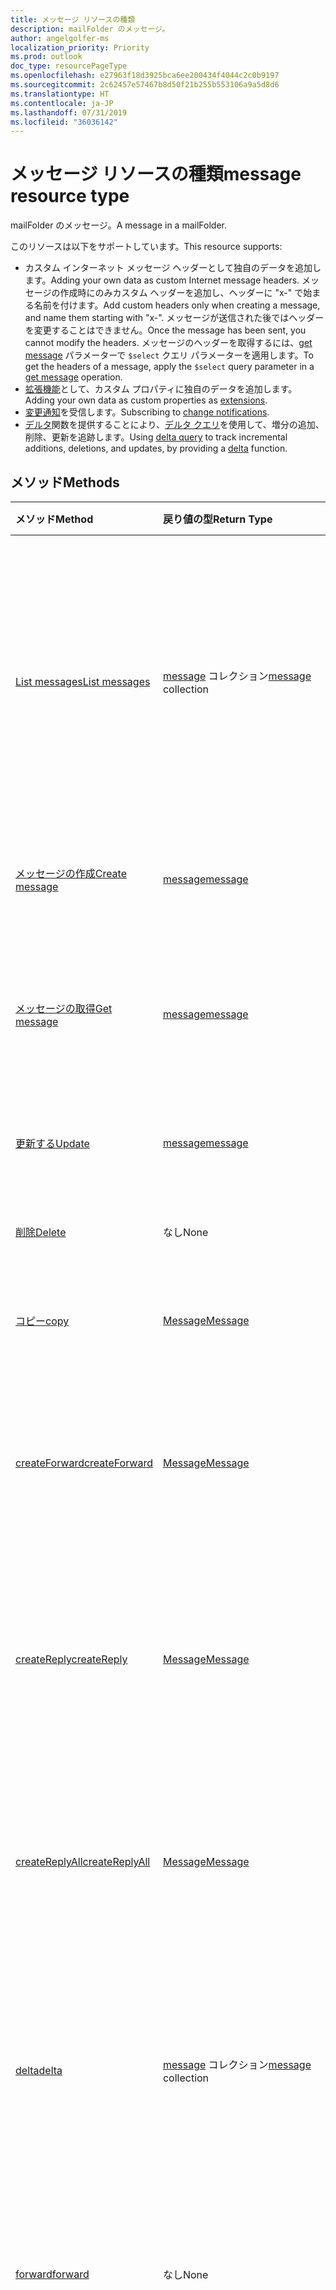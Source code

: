 ```yaml
---
title: メッセージ リソースの種類
description: mailFolder のメッセージ。
author: angelgolfer-ms
localization_priority: Priority
ms.prod: outlook
doc_type: resourcePageType
ms.openlocfilehash: e27963f18d3925bca6ee200434f4044c2c0b9197
ms.sourcegitcommit: 2c62457e57467b8d50f21b255b553106a9a5d8d6
ms.translationtype: HT
ms.contentlocale: ja-JP
ms.lasthandoff: 07/31/2019
ms.locfileid: "36036142"
---
```

# <a name="message-resource-type"></a><span data-ttu-id="2832c-103">メッセージ リソースの種類</span><span class="sxs-lookup"><span data-stu-id="2832c-103">message resource type</span></span>

<span data-ttu-id="2832c-104">mailFolder のメッセージ。</span><span class="sxs-lookup"><span data-stu-id="2832c-104">A message in a mailFolder.</span></span>

<span data-ttu-id="2832c-105">このリソースは以下をサポートしています。</span><span class="sxs-lookup"><span data-stu-id="2832c-105">This resource supports:</span></span>

- <span data-ttu-id="2832c-106">カスタム インターネット メッセージ ヘッダーとして独自のデータを追加します。</span><span class="sxs-lookup"><span data-stu-id="2832c-106">Adding your own data as custom Internet message headers.</span></span> <span data-ttu-id="2832c-107">メッセージの作成時にのみカスタム ヘッダーを追加し、ヘッダーに "x-" で始まる名前を付けます。</span><span class="sxs-lookup"><span data-stu-id="2832c-107">Add custom headers only when creating a message, and name them starting with "x-".</span></span> <span data-ttu-id="2832c-108">メッセージが送信された後ではヘッダーを変更することはできません。</span><span class="sxs-lookup"><span data-stu-id="2832c-108">Once the message has been sent, you cannot modify the headers.</span></span> <span data-ttu-id="2832c-109">メッセージのヘッダーを取得するには、[get message](../api/message-get.md) パラメーターで `$select` クエリ パラメーターを適用します。</span><span class="sxs-lookup"><span data-stu-id="2832c-109">To get the headers of a message, apply the `$select` query parameter in a [get message](../api/message-get.md) operation.</span></span>
- <span data-ttu-id="2832c-110">[拡張機能](/graph/extensibility-overview)として、カスタム プロパティに独自のデータを追加します。</span><span class="sxs-lookup"><span data-stu-id="2832c-110">Adding your own data as custom properties as [extensions](/graph/extensibility-overview).</span></span>
- <span data-ttu-id="2832c-111">[変更通知](/graph/webhooks)を受信します。</span><span class="sxs-lookup"><span data-stu-id="2832c-111">Subscribing to [change notifications](/graph/webhooks).</span></span>
- <span data-ttu-id="2832c-112">[デルタ](../api/message-delta.md)関数を提供することにより、[デルタ クエリ](/graph/delta-query-overview)を使用して、増分の追加、削除、更新を追跡します。</span><span class="sxs-lookup"><span data-stu-id="2832c-112">Using [delta query](/graph/delta-query-overview) to track incremental additions, deletions, and updates, by providing a [delta](../api/message-delta.md) function.</span></span>

## <a name="methods"></a><span data-ttu-id="2832c-113">メソッド</span><span class="sxs-lookup"><span data-stu-id="2832c-113">Methods</span></span>

| <span data-ttu-id="2832c-114">メソッド</span><span class="sxs-lookup"><span data-stu-id="2832c-114">Method</span></span>       | <span data-ttu-id="2832c-115">戻り値の型</span><span class="sxs-lookup"><span data-stu-id="2832c-115">Return Type</span></span>  |<span data-ttu-id="2832c-116">説明</span><span class="sxs-lookup"><span data-stu-id="2832c-116">Description</span></span>|
|:---------------|:--------|:----------|
|[<span data-ttu-id="2832c-117">List messages</span><span class="sxs-lookup"><span data-stu-id="2832c-117">List messages</span></span>](../api/user-list-messages.md) |<span data-ttu-id="2832c-118">[message](message.md) コレクション</span><span class="sxs-lookup"><span data-stu-id="2832c-118">[message](message.md) collection</span></span> | <span data-ttu-id="2832c-119">サインイン中のユーザーのメールボックス内のすべてのメッセージを取得します (削除済みアイテムと低優先メール フォルダーを含む)。</span><span class="sxs-lookup"><span data-stu-id="2832c-119">Get all the messages in the signed-in user's mailbox (including the Deleted Items and Clutter folders).</span></span> |
|[<span data-ttu-id="2832c-120">メッセージの作成</span><span class="sxs-lookup"><span data-stu-id="2832c-120">Create message</span></span>](../api/user-post-messages.md) | [<span data-ttu-id="2832c-121">message</span><span class="sxs-lookup"><span data-stu-id="2832c-121">message</span></span>](message.md) | <span data-ttu-id="2832c-122">新しいメッセージの下書きを[作成](../api/user-post-messages.md#request-1)します。</span><span class="sxs-lookup"><span data-stu-id="2832c-122">[Create](../api/user-post-messages.md#request-1) a draft of a new message.</span></span> |
|[<span data-ttu-id="2832c-123">メッセージの取得</span><span class="sxs-lookup"><span data-stu-id="2832c-123">Get message</span></span>](../api/message-get.md) | [<span data-ttu-id="2832c-124">message</span><span class="sxs-lookup"><span data-stu-id="2832c-124">message</span></span>](message.md) |<span data-ttu-id="2832c-125">message オブジェクトのプロパティとリレーションシップを読み取ります。</span><span class="sxs-lookup"><span data-stu-id="2832c-125">Read properties and relationships of message object.</span></span>|
|[<span data-ttu-id="2832c-126">更新する</span><span class="sxs-lookup"><span data-stu-id="2832c-126">Update</span></span>](../api/message-update.md) | [<span data-ttu-id="2832c-127">message</span><span class="sxs-lookup"><span data-stu-id="2832c-127">message</span></span>](message.md) |<span data-ttu-id="2832c-128">メッセージ オブジェクトを更新します。</span><span class="sxs-lookup"><span data-stu-id="2832c-128">Update message object.</span></span>|
|[<span data-ttu-id="2832c-129">削除</span><span class="sxs-lookup"><span data-stu-id="2832c-129">Delete</span></span>](../api/message-delete.md) | <span data-ttu-id="2832c-130">なし</span><span class="sxs-lookup"><span data-stu-id="2832c-130">None</span></span> |<span data-ttu-id="2832c-131">メッセージ オブジェクトを削除します。</span><span class="sxs-lookup"><span data-stu-id="2832c-131">Delete message object.</span></span> |
|[<span data-ttu-id="2832c-132">コピー</span><span class="sxs-lookup"><span data-stu-id="2832c-132">copy</span></span>](../api/message-copy.md)|[<span data-ttu-id="2832c-133">Message</span><span class="sxs-lookup"><span data-stu-id="2832c-133">Message</span></span>](message.md)|<span data-ttu-id="2832c-134">メッセージをフォルダーにコピーします。</span><span class="sxs-lookup"><span data-stu-id="2832c-134">Copy a message to a folder.</span></span>|
|[<span data-ttu-id="2832c-135">createForward</span><span class="sxs-lookup"><span data-stu-id="2832c-135">createForward</span></span>](../api/message-createforward.md)|[<span data-ttu-id="2832c-136">Message</span><span class="sxs-lookup"><span data-stu-id="2832c-136">Message</span></span>](message.md)|<span data-ttu-id="2832c-p102">転送メッセージの下書きを作成します。その後、下書きを[更新](../api/message-update.md)または[送信](../api/message-send.md)できます。</span><span class="sxs-lookup"><span data-stu-id="2832c-p102">Create a draft of the Forward message. You can then [update](../api/message-update.md) or [send](../api/message-send.md) the draft.</span></span>|
|[<span data-ttu-id="2832c-139">createReply</span><span class="sxs-lookup"><span data-stu-id="2832c-139">createReply</span></span>](../api/message-createreply.md)|[<span data-ttu-id="2832c-140">Message</span><span class="sxs-lookup"><span data-stu-id="2832c-140">Message</span></span>](message.md)|<span data-ttu-id="2832c-p103">返信メッセージの下書きを作成します。その後、下書きを[更新](../api/message-update.md)または[送信](../api/message-send.md)できます。</span><span class="sxs-lookup"><span data-stu-id="2832c-p103">Create a draft of the Reply message. You can then [update](../api/message-update.md) or [send](../api/message-send.md) the draft.</span></span>|
|[<span data-ttu-id="2832c-143">createReplyAll</span><span class="sxs-lookup"><span data-stu-id="2832c-143">createReplyAll</span></span>](../api/message-createreplyall.md)|[<span data-ttu-id="2832c-144">Message</span><span class="sxs-lookup"><span data-stu-id="2832c-144">Message</span></span>](message.md)|<span data-ttu-id="2832c-p104">全員に返信メッセージの下書きを作成します。その後、下書きを[更新](../api/message-update.md)または[送信](../api/message-send.md)できます。</span><span class="sxs-lookup"><span data-stu-id="2832c-p104">Create a draft of the Reply All message. You can then [update](../api/message-update.md) or [send](../api/message-send.md) the draft.</span></span>|
|[<span data-ttu-id="2832c-147">delta</span><span class="sxs-lookup"><span data-stu-id="2832c-147">delta</span></span>](../api/message-delta.md)|<span data-ttu-id="2832c-148">[message](message.md) コレクション</span><span class="sxs-lookup"><span data-stu-id="2832c-148">[message](message.md) collection</span></span>| <span data-ttu-id="2832c-149">指定したフォルダーで追加、削除、更新されたメッセージのセットを取得します。</span><span class="sxs-lookup"><span data-stu-id="2832c-149">Get a set of messages that have been added, deleted, or updated in a specified folder.</span></span>|
|[<span data-ttu-id="2832c-150">forward</span><span class="sxs-lookup"><span data-stu-id="2832c-150">forward</span></span>](../api/message-forward.md)|<span data-ttu-id="2832c-151">なし</span><span class="sxs-lookup"><span data-stu-id="2832c-151">None</span></span>|<span data-ttu-id="2832c-p105">メッセージを転送します。その後、メッセージは送信済みアイテム フォルダーに保存されます。</span><span class="sxs-lookup"><span data-stu-id="2832c-p105">Forward a message. The message is then saved in the Sent Items folder.</span></span>|
|[<span data-ttu-id="2832c-154">移動</span><span class="sxs-lookup"><span data-stu-id="2832c-154">move</span></span>](../api/message-move.md)|[<span data-ttu-id="2832c-155">Message</span><span class="sxs-lookup"><span data-stu-id="2832c-155">Message</span></span>](message.md)|<span data-ttu-id="2832c-p106">メッセージをフォルダーに移動します。これにより、宛先フォルダーにメッセージの新しいコピーが作成されます。</span><span class="sxs-lookup"><span data-stu-id="2832c-p106">Move the message to a folder. This creates a new copy of the message in the destination folder.</span></span>|
|[<span data-ttu-id="2832c-158">返信</span><span class="sxs-lookup"><span data-stu-id="2832c-158">reply</span></span>](../api/message-reply.md)|<span data-ttu-id="2832c-159">なし</span><span class="sxs-lookup"><span data-stu-id="2832c-159">None</span></span>|<span data-ttu-id="2832c-p107">メッセージの送信者に返信します。その後、メッセージは送信済みアイテム フォルダーに保存されます。</span><span class="sxs-lookup"><span data-stu-id="2832c-p107">Reply to the sender of a message. The message is then saved in the Sent Items folder.</span></span>|
|[<span data-ttu-id="2832c-162">replyAll</span><span class="sxs-lookup"><span data-stu-id="2832c-162">replyAll</span></span>](../api/message-replyall.md)|<span data-ttu-id="2832c-163">なし</span><span class="sxs-lookup"><span data-stu-id="2832c-163">None</span></span>|<span data-ttu-id="2832c-p108">メッセージの受信者すべてに返信します。その後、メッセージは送信済みアイテム フォルダーに保存されます。</span><span class="sxs-lookup"><span data-stu-id="2832c-p108">Reply to all recipients of a message. The message is then saved in the Sent Items folder.</span></span>|
|[<span data-ttu-id="2832c-166">送信</span><span class="sxs-lookup"><span data-stu-id="2832c-166">send</span></span>](../api/message-send.md)|<span data-ttu-id="2832c-167">なし</span><span class="sxs-lookup"><span data-stu-id="2832c-167">None</span></span>|<span data-ttu-id="2832c-p109">以前に作成したメッセージの下書きを送信します。その後、メッセージは送信済みアイテム フォルダーに保存されます。</span><span class="sxs-lookup"><span data-stu-id="2832c-p109">Sends a previously created message draft. The message is then saved in the Sent Items folder.</span></span>|
|<span data-ttu-id="2832c-170">**添付ファイル**</span><span class="sxs-lookup"><span data-stu-id="2832c-170">**Attachments**</span></span>| | |
|[<span data-ttu-id="2832c-171">添付ファイルを一覧表示する</span><span class="sxs-lookup"><span data-stu-id="2832c-171">List attachments</span></span>](../api/message-list-attachments.md) |<span data-ttu-id="2832c-172">[Attachment](attachment.md) コレクション</span><span class="sxs-lookup"><span data-stu-id="2832c-172">[Attachment](attachment.md) collection</span></span>| <span data-ttu-id="2832c-173">メッセージのすべての添付ファイルを取得します。</span><span class="sxs-lookup"><span data-stu-id="2832c-173">Gets all attachments on a message.</span></span>|
|[<span data-ttu-id="2832c-174">添付ファイルを追加する</span><span class="sxs-lookup"><span data-stu-id="2832c-174">Add attachment</span></span>](../api/message-post-attachments.md) |[<span data-ttu-id="2832c-175">Attachment</span><span class="sxs-lookup"><span data-stu-id="2832c-175">Attachment</span></span>](attachment.md)| <span data-ttu-id="2832c-176">添付ファイル コレクションへの投稿により、メッセージに新しい添付ファイルを追加します。</span><span class="sxs-lookup"><span data-stu-id="2832c-176">Add a new attachment to a message by posting to the attachments collection.</span></span>|
|<span data-ttu-id="2832c-177">**オープン拡張機能**</span><span class="sxs-lookup"><span data-stu-id="2832c-177">**Open extensions**</span></span>| | |
|[<span data-ttu-id="2832c-178">オープン拡張機能を作成する</span><span class="sxs-lookup"><span data-stu-id="2832c-178">Create open extension</span></span>](../api/opentypeextension-post-opentypeextension.md) |[<span data-ttu-id="2832c-179">openTypeExtension</span><span class="sxs-lookup"><span data-stu-id="2832c-179">openTypeExtension</span></span>](opentypeextension.md)| <span data-ttu-id="2832c-180">オープン拡張機能を作成し、リソースの新規または既存のインスタンスのカスタム プロパティを追加します。</span><span class="sxs-lookup"><span data-stu-id="2832c-180">Create an open extension and add custom properties in a new or existing instance of a resource.</span></span>|
|[<span data-ttu-id="2832c-181">オープン拡張機能を取得する</span><span class="sxs-lookup"><span data-stu-id="2832c-181">Get open extension</span></span>](../api/opentypeextension-get.md) |<span data-ttu-id="2832c-182">[openTypeExtension](opentypeextension.md) コレクション</span><span class="sxs-lookup"><span data-stu-id="2832c-182">[openTypeExtension](opentypeextension.md) collection</span></span>| <span data-ttu-id="2832c-183">名前や完全修飾名によって識別されたオープン拡張機能オブジェクトを取得します。</span><span class="sxs-lookup"><span data-stu-id="2832c-183">Get an open extension object or objects identified by name or fully qualified name.</span></span>|
|<span data-ttu-id="2832c-184">**スキーマ拡張機能**</span><span class="sxs-lookup"><span data-stu-id="2832c-184">**Schema extensions**</span></span>| | |
|[<span data-ttu-id="2832c-185">スキーマ拡張機能の値を追加する</span><span class="sxs-lookup"><span data-stu-id="2832c-185">Add schema extension values</span></span>](/graph/extensibility-schema-groups) || <span data-ttu-id="2832c-186">スキーマ拡張機能の定義を作成し、それを使用してカスタマイズされた種類のデータをリソースに追加します。</span><span class="sxs-lookup"><span data-stu-id="2832c-186">Create a schema extension definition and then use it to add custom typed data to a resource.</span></span>|
|<span data-ttu-id="2832c-187">**拡張プロパティ**</span><span class="sxs-lookup"><span data-stu-id="2832c-187">**Extended properties**</span></span>| | |
|[<span data-ttu-id="2832c-188">単一値の拡張プロパティを作成する</span><span class="sxs-lookup"><span data-stu-id="2832c-188">Create single-value extended property</span></span>](../api/singlevaluelegacyextendedproperty-post-singlevalueextendedproperties.md) |[<span data-ttu-id="2832c-189">message</span><span class="sxs-lookup"><span data-stu-id="2832c-189">message</span></span>](message.md)  |<span data-ttu-id="2832c-190">新規または既存のメッセージに、1 つ以上の単一値の拡張プロパティを作成します。</span><span class="sxs-lookup"><span data-stu-id="2832c-190">Create one or more single-value extended properties in a new or existing message.</span></span>   |
|[<span data-ttu-id="2832c-191">単一値の拡張プロパティを持つメッセージの取得</span><span class="sxs-lookup"><span data-stu-id="2832c-191">Get message with single-value extended property</span></span>](../api/singlevaluelegacyextendedproperty-get.md)  | [<span data-ttu-id="2832c-192">message</span><span class="sxs-lookup"><span data-stu-id="2832c-192">message</span></span>](message.md) | <span data-ttu-id="2832c-193">`$expand` または `$filter` を使用して、単一値の拡張プロパティを含むメッセージを取得します。</span><span class="sxs-lookup"><span data-stu-id="2832c-193">Get messages that contain a single-value extended property by using `$expand` or `$filter`.</span></span> |
|[<span data-ttu-id="2832c-194">複数値の拡張プロパティを作成する</span><span class="sxs-lookup"><span data-stu-id="2832c-194">Create multi-value extended property</span></span>](../api/multivaluelegacyextendedproperty-post-multivalueextendedproperties.md) | [<span data-ttu-id="2832c-195">message</span><span class="sxs-lookup"><span data-stu-id="2832c-195">message</span></span>](message.md) | <span data-ttu-id="2832c-196">新規または既存のメッセージに、1 つ以上の複数値の拡張プロパティを作成します。</span><span class="sxs-lookup"><span data-stu-id="2832c-196">Create one or more multi-value extended properties in a new or existing message.</span></span>  |
|[<span data-ttu-id="2832c-197">複数値の拡張プロパティを持つメッセージの取得</span><span class="sxs-lookup"><span data-stu-id="2832c-197">Get message with multi-value extended property</span></span>](../api/multivaluelegacyextendedproperty-get.md)  | [<span data-ttu-id="2832c-198">message</span><span class="sxs-lookup"><span data-stu-id="2832c-198">message</span></span>](message.md) | <span data-ttu-id="2832c-199">`$expand` を使用して、複数値の拡張プロパティを含むメッセージを取得します。</span><span class="sxs-lookup"><span data-stu-id="2832c-199">Get a message that contains a multi-value extended property by using `$expand`.</span></span> |

## <a name="properties"></a><span data-ttu-id="2832c-200">プロパティ</span><span class="sxs-lookup"><span data-stu-id="2832c-200">Properties</span></span>
| <span data-ttu-id="2832c-201">プロパティ</span><span class="sxs-lookup"><span data-stu-id="2832c-201">Property</span></span>     | <span data-ttu-id="2832c-202">型</span><span class="sxs-lookup"><span data-stu-id="2832c-202">Type</span></span>   |<span data-ttu-id="2832c-203">説明</span><span class="sxs-lookup"><span data-stu-id="2832c-203">Description</span></span>|
|:---------------|:--------|:----------|
|<span data-ttu-id="2832c-204">bccRecipients</span><span class="sxs-lookup"><span data-stu-id="2832c-204">bccRecipients</span></span>|<span data-ttu-id="2832c-205">[recipient](recipient.md) collection</span><span class="sxs-lookup"><span data-stu-id="2832c-205">[recipient](recipient.md) collection</span></span>|<span data-ttu-id="2832c-206">メッセージの BCC 受信者。</span><span class="sxs-lookup"><span data-stu-id="2832c-206">The Bcc: recipients for the message.</span></span>|
|<span data-ttu-id="2832c-207">body</span><span class="sxs-lookup"><span data-stu-id="2832c-207">body</span></span>|[<span data-ttu-id="2832c-208">itemBody</span><span class="sxs-lookup"><span data-stu-id="2832c-208">itemBody</span></span>](itembody.md)|<span data-ttu-id="2832c-209">メッセージの本文。</span><span class="sxs-lookup"><span data-stu-id="2832c-209">The body of the message.</span></span> <span data-ttu-id="2832c-210">HTML 形式またはテキスト形式にできます。</span><span class="sxs-lookup"><span data-stu-id="2832c-210">It can be in HTML or text format.</span></span> <span data-ttu-id="2832c-211">[メッセージ本文での安全な HTML](/graph/outlook-create-send-messages#reading-messages-with-control-over-the-body-format-returned) に関する情報を参照してください。</span><span class="sxs-lookup"><span data-stu-id="2832c-211">Find out about [safe HTML in a message body](/graph/outlook-create-send-messages#reading-messages-with-control-over-the-body-format-returned).</span></span>|
|<span data-ttu-id="2832c-212">bodyPreview</span><span class="sxs-lookup"><span data-stu-id="2832c-212">bodyPreview</span></span>|<span data-ttu-id="2832c-213">String</span><span class="sxs-lookup"><span data-stu-id="2832c-213">String</span></span>|<span data-ttu-id="2832c-p111">メッセージ本文の最初の 255 文字。テキスト形式です。</span><span class="sxs-lookup"><span data-stu-id="2832c-p111">The first 255 characters of the message body. It is in text format.</span></span>|
|<span data-ttu-id="2832c-216">categories</span><span class="sxs-lookup"><span data-stu-id="2832c-216">categories</span></span>|<span data-ttu-id="2832c-217">String collection</span><span class="sxs-lookup"><span data-stu-id="2832c-217">String collection</span></span>|<span data-ttu-id="2832c-218">メッセージに関連付けられたカテゴリ。</span><span class="sxs-lookup"><span data-stu-id="2832c-218">The categories associated with the message.</span></span>|
|<span data-ttu-id="2832c-219">ccRecipients</span><span class="sxs-lookup"><span data-stu-id="2832c-219">ccRecipients</span></span>|<span data-ttu-id="2832c-220">[recipient](recipient.md) collection</span><span class="sxs-lookup"><span data-stu-id="2832c-220">[recipient](recipient.md) collection</span></span>|<span data-ttu-id="2832c-221">メッセージの CC 受信者。</span><span class="sxs-lookup"><span data-stu-id="2832c-221">The Cc: recipients for the message.</span></span>|
|<span data-ttu-id="2832c-222">changeKey</span><span class="sxs-lookup"><span data-stu-id="2832c-222">changeKey</span></span>|<span data-ttu-id="2832c-223">String</span><span class="sxs-lookup"><span data-stu-id="2832c-223">String</span></span>|<span data-ttu-id="2832c-224">メッセージのバージョン。</span><span class="sxs-lookup"><span data-stu-id="2832c-224">The version of the message.</span></span>|
|<span data-ttu-id="2832c-225">conversationId</span><span class="sxs-lookup"><span data-stu-id="2832c-225">conversationId</span></span>|<span data-ttu-id="2832c-226">String</span><span class="sxs-lookup"><span data-stu-id="2832c-226">String</span></span>|<span data-ttu-id="2832c-227">電子メールが属している会話の ID。</span><span class="sxs-lookup"><span data-stu-id="2832c-227">The ID of the conversation the email belongs to.</span></span>|
|<span data-ttu-id="2832c-228">createdDateTime</span><span class="sxs-lookup"><span data-stu-id="2832c-228">createdDateTime</span></span>|<span data-ttu-id="2832c-229">DateTimeOffset</span><span class="sxs-lookup"><span data-stu-id="2832c-229">DateTimeOffset</span></span>|<span data-ttu-id="2832c-230">メッセージが作成された日時。</span><span class="sxs-lookup"><span data-stu-id="2832c-230">The date and time the message was created.</span></span>|
|<span data-ttu-id="2832c-231">flag</span><span class="sxs-lookup"><span data-stu-id="2832c-231">flag</span></span>|[<span data-ttu-id="2832c-232">followUpFlag</span><span class="sxs-lookup"><span data-stu-id="2832c-232">followupFlag</span></span>](followupflag.md)|<span data-ttu-id="2832c-233">メッセージのステータス、開始日、期限、または完了日を示すフラグ値。</span><span class="sxs-lookup"><span data-stu-id="2832c-233">The flag value that indicates the status, start date, due date, or completion date for the message.</span></span>|
|<span data-ttu-id="2832c-234">from</span><span class="sxs-lookup"><span data-stu-id="2832c-234">from</span></span>|[<span data-ttu-id="2832c-235">recipient</span><span class="sxs-lookup"><span data-stu-id="2832c-235">recipient</span></span>](recipient.md)|<span data-ttu-id="2832c-236">メッセージのメールボックス所有者と送信者。</span><span class="sxs-lookup"><span data-stu-id="2832c-236">The mailbox owner and sender of the message.</span></span> <span data-ttu-id="2832c-237">この値は、実際に使用されているメールボックスに対応している必要があります。</span><span class="sxs-lookup"><span data-stu-id="2832c-237">The value must correspond to the actual mailbox used.</span></span> <span data-ttu-id="2832c-238">メッセージの[from プロパティと sender プロパティの設定](/graph/outlook-create-send-messages#setting-the-from-and-sender-properties)に関する詳細情報を参照してください。</span><span class="sxs-lookup"><span data-stu-id="2832c-238">Find out more about [setting the from and sender properties](/graph/outlook-create-send-messages#setting-the-from-and-sender-properties) of a message.</span></span>|
|<span data-ttu-id="2832c-239">hasAttachments</span><span class="sxs-lookup"><span data-stu-id="2832c-239">hasAttachments</span></span>|<span data-ttu-id="2832c-240">ブール値</span><span class="sxs-lookup"><span data-stu-id="2832c-240">Boolean</span></span>|<span data-ttu-id="2832c-p113">メッセージに添付ファイルがあるかどうかを示します。このプロパティにはインライン添付ファイルが含まれていません。このためメッセージにインライン添付ファイルのみが含まれている場合、このプロパティは false です。インライン添付ファイルが存在するかどうかを確認するには、**body** プロパティを解析して `<IMG src="cid:image001.jpg@01D26CD8.6C05F070">` などの `src` 属性を探します。</span><span class="sxs-lookup"><span data-stu-id="2832c-p113">Indicates whether the message has attachments. This property doesn't include inline attachments, so if a message contains only inline attachments, this property is false. To verify the existence of inline attachments, parse the **body** property to look for a `src` attribute, such as `<IMG src="cid:image001.jpg@01D26CD8.6C05F070">`.</span></span>|
|<span data-ttu-id="2832c-244">id</span><span class="sxs-lookup"><span data-stu-id="2832c-244">id</span></span>|<span data-ttu-id="2832c-245">String</span><span class="sxs-lookup"><span data-stu-id="2832c-245">String</span></span>|<span data-ttu-id="2832c-246">メッセージの一意識別子 (メッセージが移動または変更された場合、この値は変更される可能性があることに注意)</span><span class="sxs-lookup"><span data-stu-id="2832c-246">Unique identifier for the message (note that this value may change if a message is moved or altered)</span></span>|
|<span data-ttu-id="2832c-247">importance</span><span class="sxs-lookup"><span data-stu-id="2832c-247">importance</span></span>|<span data-ttu-id="2832c-248">importance</span><span class="sxs-lookup"><span data-stu-id="2832c-248">importance</span></span>| <span data-ttu-id="2832c-249">メッセージの重要度: `Low`、`Normal`、`High`。</span><span class="sxs-lookup"><span data-stu-id="2832c-249">The importance of the message: `Low`, `Normal`, `High`.</span></span>|
|<span data-ttu-id="2832c-250">inferenceClassification</span><span class="sxs-lookup"><span data-stu-id="2832c-250">inferenceClassification</span></span> | <span data-ttu-id="2832c-251">inferenceClassificationType</span><span class="sxs-lookup"><span data-stu-id="2832c-251">inferenceClassificationType</span></span> | <span data-ttu-id="2832c-252">推定される関連性や重要性、または明示的なオーバーライドに基づく、ユーザーのメッセージの分類。</span><span class="sxs-lookup"><span data-stu-id="2832c-252">The classification of the message for the user, based on inferred relevance or importance, or on an explicit override.</span></span> <span data-ttu-id="2832c-253">使用可能な値: `focused`、`other`。</span><span class="sxs-lookup"><span data-stu-id="2832c-253">The possible values are: `focused` or `other`.</span></span> |
|<span data-ttu-id="2832c-254">internetMessageHeaders</span><span class="sxs-lookup"><span data-stu-id="2832c-254">internetMessageHeaders</span></span> | <span data-ttu-id="2832c-255">[internetMessageHeader](internetmessageheader.md) コレクション</span><span class="sxs-lookup"><span data-stu-id="2832c-255">[internetMessageHeader](internetmessageheader.md) collection</span></span> | <span data-ttu-id="2832c-256">[RFC5322](https://www.ietf.org/rfc/rfc5322.txt) で定義されている一連のメッセージ ヘッダーです。</span><span class="sxs-lookup"><span data-stu-id="2832c-256">A collection of message headers defined by [RFC5322](https://www.ietf.org/rfc/rfc5322.txt).</span></span> <span data-ttu-id="2832c-257">これには、メッセージが辿った送信者から受信者へのネットワーク パスを示すメッセージ ヘッダーが含まれています。</span><span class="sxs-lookup"><span data-stu-id="2832c-257">The set includes message headers indicating the network path taken by a message from the sender to the recipient.</span></span> <span data-ttu-id="2832c-258">また、メッセージのアプリ データを保持するカスタム メッセージ ヘッダーも含めることができます。</span><span class="sxs-lookup"><span data-stu-id="2832c-258">It can also contain custom message headers that hold app data for the message.</span></span> <br><br> <span data-ttu-id="2832c-259">`$select` クエリ オプションの適用時にのみ、返されます。</span><span class="sxs-lookup"><span data-stu-id="2832c-259">Returned only on applying a `$select` query option.</span></span> <span data-ttu-id="2832c-260">読み取り専用です。</span><span class="sxs-lookup"><span data-stu-id="2832c-260">Read-only.</span></span> |
|<span data-ttu-id="2832c-261">internetMessageId</span><span class="sxs-lookup"><span data-stu-id="2832c-261">internetMessageId</span></span> |<span data-ttu-id="2832c-262">String</span><span class="sxs-lookup"><span data-stu-id="2832c-262">String</span></span> |<span data-ttu-id="2832c-263">[RFC2822](https://www.ietf.org/rfc/rfc2822.txt) によって指定された形式のメッセージ ID。</span><span class="sxs-lookup"><span data-stu-id="2832c-263">The message ID in the format specified by [RFC2822](https://www.ietf.org/rfc/rfc2822.txt).</span></span> |
|<span data-ttu-id="2832c-264">isDeliveryReceiptRequested</span><span class="sxs-lookup"><span data-stu-id="2832c-264">isDeliveryReceiptRequested</span></span>|<span data-ttu-id="2832c-265">Boolean</span><span class="sxs-lookup"><span data-stu-id="2832c-265">Boolean</span></span>|<span data-ttu-id="2832c-266">メッセージの開封確認メッセージが要求されているかどうかを示します。</span><span class="sxs-lookup"><span data-stu-id="2832c-266">Indicates whether a read receipt is requested for the message.</span></span>|
|<span data-ttu-id="2832c-267">isDraft</span><span class="sxs-lookup"><span data-stu-id="2832c-267">isDraft</span></span>|<span data-ttu-id="2832c-268">Boolean</span><span class="sxs-lookup"><span data-stu-id="2832c-268">Boolean</span></span>|<span data-ttu-id="2832c-p117">メッセージが下書きかどうかを示します。メッセージがまだ送信されていなければ下書きです。</span><span class="sxs-lookup"><span data-stu-id="2832c-p117">Indicates whether the message is a draft. A message is a draft if it hasn't been sent yet.</span></span>|
|<span data-ttu-id="2832c-271">isRead</span><span class="sxs-lookup"><span data-stu-id="2832c-271">isRead</span></span>|<span data-ttu-id="2832c-272">Boolean</span><span class="sxs-lookup"><span data-stu-id="2832c-272">Boolean</span></span>|<span data-ttu-id="2832c-273">メッセージが開封されたかどうかを示します。</span><span class="sxs-lookup"><span data-stu-id="2832c-273">Indicates whether the message has been read.</span></span>|
|<span data-ttu-id="2832c-274">isReadReceiptRequested</span><span class="sxs-lookup"><span data-stu-id="2832c-274">isReadReceiptRequested</span></span>|<span data-ttu-id="2832c-275">Boolean</span><span class="sxs-lookup"><span data-stu-id="2832c-275">Boolean</span></span>|<span data-ttu-id="2832c-276">メッセージの開封確認メッセージが要求されているかどうかを示します。</span><span class="sxs-lookup"><span data-stu-id="2832c-276">Indicates whether a read receipt is requested for the message.</span></span>|
|<span data-ttu-id="2832c-277">lastModifiedDateTime</span><span class="sxs-lookup"><span data-stu-id="2832c-277">lastModifiedDateTime</span></span>|<span data-ttu-id="2832c-278">DateTimeOffset</span><span class="sxs-lookup"><span data-stu-id="2832c-278">DateTimeOffset</span></span>|<span data-ttu-id="2832c-279">メッセージが最後に変更された日時。</span><span class="sxs-lookup"><span data-stu-id="2832c-279">The date and time the message was last changed.</span></span>|
|<span data-ttu-id="2832c-280">parentFolderId</span><span class="sxs-lookup"><span data-stu-id="2832c-280">parentFolderId</span></span>|<span data-ttu-id="2832c-281">String</span><span class="sxs-lookup"><span data-stu-id="2832c-281">String</span></span>|<span data-ttu-id="2832c-282">メッセージの親 mailFolder の一意識別子。</span><span class="sxs-lookup"><span data-stu-id="2832c-282">The unique identifier for the message's parent mailFolder.</span></span>|
|<span data-ttu-id="2832c-283">receivedDateTime</span><span class="sxs-lookup"><span data-stu-id="2832c-283">receivedDateTime</span></span>|<span data-ttu-id="2832c-284">DateTimeOffset</span><span class="sxs-lookup"><span data-stu-id="2832c-284">DateTimeOffset</span></span>|<span data-ttu-id="2832c-285">メッセージが受信された日時です。</span><span class="sxs-lookup"><span data-stu-id="2832c-285">The date and time the message was received.</span></span>|
|<span data-ttu-id="2832c-286">replyTo</span><span class="sxs-lookup"><span data-stu-id="2832c-286">replyTo</span></span>|<span data-ttu-id="2832c-287">[recipient](recipient.md) collection</span><span class="sxs-lookup"><span data-stu-id="2832c-287">[recipient](recipient.md) collection</span></span>|<span data-ttu-id="2832c-288">返信時に使用される電子メール アドレス。</span><span class="sxs-lookup"><span data-stu-id="2832c-288">The email addresses to use when replying.</span></span>|
|<span data-ttu-id="2832c-289">sender</span><span class="sxs-lookup"><span data-stu-id="2832c-289">sender</span></span>|[<span data-ttu-id="2832c-290">recipient</span><span class="sxs-lookup"><span data-stu-id="2832c-290">recipient</span></span>](recipient.md)|<span data-ttu-id="2832c-291">メッセージを生成するために実際に使用されるアカウント。</span><span class="sxs-lookup"><span data-stu-id="2832c-291">The account that is actually used to generate the message.</span></span> <span data-ttu-id="2832c-292">ほとんどの場合、この値は **from** プロパティと同じです。</span><span class="sxs-lookup"><span data-stu-id="2832c-292">In most cases, this value is the same as the **from** property.</span></span> <span data-ttu-id="2832c-293">
  [共有メールボックス](https://docs.microsoft.com/ja-JP/exchange/collaboration/shared-mailboxes/shared-mailboxes)からメッセージを送信するとき、またはメッセージを [delegate](https://support.office.com/ja-JP/article/allow-someone-else-to-manage-your-mail-and-calendar-41c40c04-3bd1-4d22-963a-28eafec25926) として送信するときには、このプロパティに異なる値を設定できます。</span><span class="sxs-lookup"><span data-stu-id="2832c-293">You can set this property to a different value when sending a message from a [shared mailbox](https://docs.microsoft.com/en-us/exchange/collaboration/shared-mailboxes/shared-mailboxes), or sending a message as a [delegate](https://support.office.com/en-us/article/allow-someone-else-to-manage-your-mail-and-calendar-41c40c04-3bd1-4d22-963a-28eafec25926).</span></span> <span data-ttu-id="2832c-294">いずれの場合でも、この値は、実際に使用されているメールボックスに対応している必要があります。</span><span class="sxs-lookup"><span data-stu-id="2832c-294">In any case, the value must correspond to the actual mailbox used.</span></span> <span data-ttu-id="2832c-295">メッセージの[from プロパティと sender プロパティの設定](/graph/outlook-create-send-messages#setting-the-from-and-sender-properties)に関する詳細情報を参照してください。</span><span class="sxs-lookup"><span data-stu-id="2832c-295">Find out more about [setting the from and sender properties](/graph/outlook-create-send-messages#setting-the-from-and-sender-properties) of a message.</span></span>|
|<span data-ttu-id="2832c-296">sentDateTime</span><span class="sxs-lookup"><span data-stu-id="2832c-296">sentDateTime</span></span>|<span data-ttu-id="2832c-297">DateTimeOffset</span><span class="sxs-lookup"><span data-stu-id="2832c-297">DateTimeOffset</span></span>|<span data-ttu-id="2832c-298">メッセージが送信された日時。</span><span class="sxs-lookup"><span data-stu-id="2832c-298">The date and time the message was sent.</span></span>|
|<span data-ttu-id="2832c-299">subject</span><span class="sxs-lookup"><span data-stu-id="2832c-299">subject</span></span>|<span data-ttu-id="2832c-300">String</span><span class="sxs-lookup"><span data-stu-id="2832c-300">String</span></span>|<span data-ttu-id="2832c-301">メッセージの件名。</span><span class="sxs-lookup"><span data-stu-id="2832c-301">The subject of the message.</span></span>|
|<span data-ttu-id="2832c-302">toRecipients</span><span class="sxs-lookup"><span data-stu-id="2832c-302">toRecipients</span></span>|<span data-ttu-id="2832c-303">[recipient](recipient.md) collection</span><span class="sxs-lookup"><span data-stu-id="2832c-303">[recipient](recipient.md) collection</span></span>|<span data-ttu-id="2832c-304">メッセージの宛先。</span><span class="sxs-lookup"><span data-stu-id="2832c-304">The To: recipients for the message.</span></span>|
|<span data-ttu-id="2832c-305">uniqueBody</span><span class="sxs-lookup"><span data-stu-id="2832c-305">uniqueBody</span></span>|[<span data-ttu-id="2832c-306">itemBody</span><span class="sxs-lookup"><span data-stu-id="2832c-306">itemBody</span></span>](itembody.md)|<span data-ttu-id="2832c-p119">現在のメッセージに一意であるメッセージの本文の一部。**uniqueBody** は、既定で返されませんが、特定のメッセージのために `?$select=uniqueBody` クエリを使用して取得することができます。HTML 形式またはテキスト形式にできます。</span><span class="sxs-lookup"><span data-stu-id="2832c-p119">The part of the body of the message that is unique to the current message. **uniqueBody** is not returned by default but can be retrieved for a given message by use of the `?$select=uniqueBody` query. It can be in HTML or text format.</span></span>|
|<span data-ttu-id="2832c-310">webLink</span><span class="sxs-lookup"><span data-stu-id="2832c-310">webLink</span></span>|<span data-ttu-id="2832c-311">String</span><span class="sxs-lookup"><span data-stu-id="2832c-311">String</span></span>|<span data-ttu-id="2832c-312">Outlook Web App でメッセージを開く URL。</span><span class="sxs-lookup"><span data-stu-id="2832c-312">The URL to open the message in Outlook Web App.</span></span><br><br><span data-ttu-id="2832c-p120">URL の末尾に ispopout 引数を付加して、メッセージの表示方法を変更できます。ispopout が存在しない、または 1 に設定されている場合は、メッセージがポップアウト ウィンドウに表示されます。ispopout が 0 に設定されている場合、ブラウザーの Outlook Web App レビュー ウィンドウにメッセージが表示されます。</span><span class="sxs-lookup"><span data-stu-id="2832c-p120">You can append an ispopout argument to the end of the URL to change how the message is displayed. If ispopout is not present or if it is set to 1, then the message is shown in a popout window. If ispopout is set to 0, then the browser will show the message in the Outlook Web App review pane.</span></span><br><br><span data-ttu-id="2832c-p121">Outlook Web App のメールボックスにログインしている場合、ブラウザーでメッセージが開きます。まだブラウザーでログインしていない場合、ログインするように求められます。</span><span class="sxs-lookup"><span data-stu-id="2832c-p121">The message will open in the browser if you are logged in to your mailbox via Outlook Web App. You will be prompted to login if you are not already logged in with the browser.</span></span><br><br><span data-ttu-id="2832c-318">この URL には、iFrame 内からアクセスできます。</span><span class="sxs-lookup"><span data-stu-id="2832c-318">This URL can be accessed from within an iFrame.</span></span>|


## <a name="relationships"></a><span data-ttu-id="2832c-319">リレーションシップ</span><span class="sxs-lookup"><span data-stu-id="2832c-319">Relationships</span></span>
| <span data-ttu-id="2832c-320">リレーションシップ</span><span class="sxs-lookup"><span data-stu-id="2832c-320">Relationship</span></span> | <span data-ttu-id="2832c-321">型</span><span class="sxs-lookup"><span data-stu-id="2832c-321">Type</span></span>   |<span data-ttu-id="2832c-322">説明</span><span class="sxs-lookup"><span data-stu-id="2832c-322">Description</span></span>|
|:---------------|:--------|:----------|
|<span data-ttu-id="2832c-323">attachments</span><span class="sxs-lookup"><span data-stu-id="2832c-323">attachments</span></span>|<span data-ttu-id="2832c-324">[attachment](attachment.md) コレクション</span><span class="sxs-lookup"><span data-stu-id="2832c-324">[attachment](attachment.md) collection</span></span>|<span data-ttu-id="2832c-325">メッセージの [fileAttachment](fileattachment.md) 添付ファイルと [itemAttachment](itemattachment.md) 添付ファイル。</span><span class="sxs-lookup"><span data-stu-id="2832c-325">The [fileAttachment](fileattachment.md) and [itemAttachment](itemattachment.md) attachments for the message.</span></span>|
|<span data-ttu-id="2832c-326">extensions</span><span class="sxs-lookup"><span data-stu-id="2832c-326">extensions</span></span>|<span data-ttu-id="2832c-327">[extension](extension.md) コレクション</span><span class="sxs-lookup"><span data-stu-id="2832c-327">[extension](extension.md) collection</span></span>|<span data-ttu-id="2832c-328">メッセージに対して定義されているオープン拡張機能のコレクションです。</span><span class="sxs-lookup"><span data-stu-id="2832c-328">The collection of open extensions defined for the message.</span></span> <span data-ttu-id="2832c-329">Null 許容型。</span><span class="sxs-lookup"><span data-stu-id="2832c-329">Nullable.</span></span>|
|<span data-ttu-id="2832c-330">multiValueExtendedProperties</span><span class="sxs-lookup"><span data-stu-id="2832c-330">multiValueExtendedProperties</span></span>|<span data-ttu-id="2832c-331">[multiValueLegacyExtendedProperty](multivaluelegacyextendedproperty.md) コレクション</span><span class="sxs-lookup"><span data-stu-id="2832c-331">[multiValueLegacyExtendedProperty](multivaluelegacyextendedproperty.md) collection</span></span>| <span data-ttu-id="2832c-332">メッセージに対して定義された、複数値の拡張プロパティのコレクション。</span><span class="sxs-lookup"><span data-stu-id="2832c-332">The collection of multi-value extended properties defined for the message.</span></span> <span data-ttu-id="2832c-333">Null 許容型。</span><span class="sxs-lookup"><span data-stu-id="2832c-333">Nullable.</span></span>|
|<span data-ttu-id="2832c-334">singleValueExtendedProperties</span><span class="sxs-lookup"><span data-stu-id="2832c-334">singleValueExtendedProperties</span></span>|<span data-ttu-id="2832c-335">[singleValueLegacyExtendedProperty](singlevaluelegacyextendedproperty.md) コレクション</span><span class="sxs-lookup"><span data-stu-id="2832c-335">[singleValueLegacyExtendedProperty](singlevaluelegacyextendedproperty.md) collection</span></span>| <span data-ttu-id="2832c-336">メッセージに対して定義された、単一値の拡張プロパティのコレクションです。</span><span class="sxs-lookup"><span data-stu-id="2832c-336">The collection of single-value extended properties defined for the message.</span></span> <span data-ttu-id="2832c-337">Null 許容型。</span><span class="sxs-lookup"><span data-stu-id="2832c-337">Nullable.</span></span>|

## <a name="json-representation"></a><span data-ttu-id="2832c-338">JSON 表記</span><span class="sxs-lookup"><span data-stu-id="2832c-338">JSON representation</span></span>

<span data-ttu-id="2832c-339">以下は、リソースの JSON 表記です</span><span class="sxs-lookup"><span data-stu-id="2832c-339">Here is a JSON representation of the resource</span></span>

<!--{
  "blockType": "resource",
  "baseType": "microsoft.graph.outlookItem",
  "openType": true,
  "optionalProperties": [
    "attachments",
    "extensions",
    "singleValueExtendedProperties",
    "multiValueExtendedProperties",

    "internetMessageHeaders"
  ],
  "keyProperty": "id",
  "@odata.type": "microsoft.graph.message",
  "@odata.annotations": [
    {
      "property": "attachments",
      "capabilities": {
        "changeTracking": false,
        "searchable": false
      }
    },
    {
      "property": "extensions",
      "capabilities": {
        "changeTracking": false,
        "searchable": false
      }
    }
  ]
}-->

```json
{
  "bccRecipients": [{"@odata.type": "microsoft.graph.recipient"}],
  "body": {"@odata.type": "microsoft.graph.itemBody"},
  "bodyPreview": "string",
  "categories": ["string"],
  "ccRecipients": [{"@odata.type": "microsoft.graph.recipient"}],
  "changeKey": "string",
  "conversationId": "string",
  "createdDateTime": "String (timestamp)",
  "flag": {"@odata.type": "microsoft.graph.followupFlag"},
  "from": {"@odata.type": "microsoft.graph.recipient"},
  "hasAttachments": true,
  "id": "string (identifier)",
  "importance": "String",
  "inferenceClassification": "String",
  "internetMessageHeaders": [{"@odata.type": "microsoft.graph.internetMessageHeader"}],
  "internetMessageId": "String",
  "isDeliveryReceiptRequested": true,
  "isDraft": true,
  "isRead": true,
  "isReadReceiptRequested": true,
  "lastModifiedDateTime": "String (timestamp)",
  "parentFolderId": "string",
  "receivedDateTime": "String (timestamp)",
  "replyTo": [{"@odata.type": "microsoft.graph.recipient"}],
  "sender": {"@odata.type": "microsoft.graph.recipient"},
  "sentDateTime": "String (timestamp)",
  "subject": "string",
  "toRecipients": [{"@odata.type": "microsoft.graph.recipient"}],
  "uniqueBody": {"@odata.type": "microsoft.graph.itemBody"},
  "webLink": "string",

  "attachments": [{"@odata.type": "microsoft.graph.attachment"}],
  "extensions": [{"@odata.type": "microsoft.graph.extension"}],
  "multiValueExtendedProperties": [{"@odata.type": "microsoft.graph.multiValueLegacyExtendedProperty"}],
  "singleValueExtendedProperties": [{"@odata.type": "microsoft.graph.singleValueLegacyExtendedProperty"}]
}

```

## <a name="see-also"></a><span data-ttu-id="2832c-340">関連項目</span><span class="sxs-lookup"><span data-stu-id="2832c-340">See also</span></span>

- [<span data-ttu-id="2832c-341">メールボックス設定を取得する</span><span class="sxs-lookup"><span data-stu-id="2832c-341">Get mailbox settings</span></span>](../api/user-get-mailboxsettings.md) 
- [<span data-ttu-id="2832c-342">メールボックス設定を更新する</span><span class="sxs-lookup"><span data-stu-id="2832c-342">Update mailbox settings</span></span>](../api/user-update-mailboxsettings.md)
- [<span data-ttu-id="2832c-343">デルタ クエリを使用して、Microsoft Graph データの変更を追跡する</span><span class="sxs-lookup"><span data-stu-id="2832c-343">Use delta query to track changes in Microsoft Graph data</span></span>](/graph/delta-query-overview)
- [<span data-ttu-id="2832c-344">フォルダー内のメッセージへの増分変更を取得する</span><span class="sxs-lookup"><span data-stu-id="2832c-344">Get incremental changes to messages in a folder</span></span>](/graph/delta-query-messages)
- [<span data-ttu-id="2832c-345">拡張機能を使用してカスタム データをリソースに追加する</span><span class="sxs-lookup"><span data-stu-id="2832c-345">Add custom data to resources using extensions</span></span>](/graph/extensibility-overview)
- [<span data-ttu-id="2832c-346">オープン拡張機能を使用してカスタム データをユーザーに追加する</span><span class="sxs-lookup"><span data-stu-id="2832c-346">Add custom data to users using open extensions</span></span>](/graph/extensibility-open-users)
- [<span data-ttu-id="2832c-347">スキーマ拡張機能を使用したグループへのカスタム データの追加</span><span class="sxs-lookup"><span data-stu-id="2832c-347">Add custom data to groups using schema extensions</span></span>](/graph/extensibility-schema-groups)


<!-- uuid: 8fcb5dbc-d5aa-4681-8e31-b001d5168d79
2015-10-25 14:57:30 UTC -->
<!-- {
  "type": "#page.annotation",
  "description": "message resource",
  "keywords": "",
  "section": "documentation",
  "tocPath": ""
}-->
